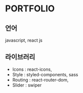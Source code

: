 # PORTFOLIO

## 언어

javascript, react js

## 라이브러리

- Icons : react-icons,
- Style : styled-components, sass
- Routing : react-router-dom,
- Slider : swiper
